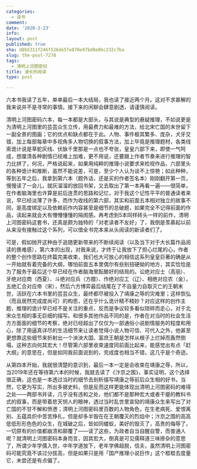 ```yaml
---
categories:
  - 读书
comment: 
date: '2020-2-23'
info: 
layout: post
published: true
sha: d8b5311f246f526de5fe870e97bd8e0bc232c7ba
slug: the-post-7278
tags:
  - 清明上河图密码
title: 漫长的阅读
type: post

---
```

六本书我读了五年，单单最后一本大结局，我也读了接近两个月。这对不求甚解的我来说并不是寻常的事情。接下来的闲聊会肆意剧透，请谨慎阅读。

清明上河图密码六本，每一本都是大部头，与其说是典型的悬疑推理，不如说更是为清明上河图里的芸芸众生立传，用最费力和最难的方法，给北宋亡国的末世留下一副全景的图画；它的优点和缺点都在于此。人物、事件极其繁多、庞杂，犬牙交错，加上每部每章中多视角多人物切换的叙事方法，加上毕竟是推理题材，各类线索诡计说是草蛇灰线、伏脉千里那是一点也不夸张，皇皇六部下来，即使一气呵成，想厘清各种剧情已经难上加难，更不用说，还要跟上作者节奏来进行推理的智力比拼了，何况，严格说起来，如果用纯粹的推理小说要求来检视作品，六部里头的各种诡计和推断，虽然不能说差，可是，至少个人认为谈不上惊艳；如此种种，等到五年之后，我拿到第六本（题外话，还是买的作者签名本）刚刚翻开第一页，慢慢读了一会儿，就灰溜溜的放回书架，又去取出了第一本再看一遍——很简单，在作者脑海里也许算是前后连贯的思路和记忆，对于我这个记性平平的普通读者来说，早已经淡薄了许多，而作为收线的第六部，其实和前面五本相对独立的故事不同，是高度绑定以及依赖前作内容甚至是细节的总破题，如果完全不记得前面的作品，读起来就会大有懵懵懂懂的隔阂感。再考虑到5本同样砖头一样的前作，清明上河图密码这套书，还真是颇为独特的「对老读者不友好」了，我倒是羡慕起以前从来没有接触过这个系列，可以借全书完本来从头阅读的新读者们了。

可是，假如抛开这种由于追随更新带来的不断续阅读（以及当下对于大长篇作品阅读的畏难感），第六本的出现，对我来说，才终于让我放下了担心烂尾的心，作者的整个创作思路在终篇完美收束，我们也大可放心的相信这系列皇皇巨著的确是从一开始就有着完备的大纲，哪怕前面五本里偶尔有些别扭硬拗的地方，其实恰恰是为了服务于最后这个早已经在作者脑海里酝酿好的结局的。讼绝对应士（高丽）、牙绝对应商（西夏）、斗绝对应兵（方腊）、作绝对应工（辽）、相绝对应农（金），五绝汇合对应帝（宋），然后六方博弈最后结尾在了不自量力自取灭亡的王朝末世，活跃在六本书里的芸芸众生，最终都尽被投入了靖康之辱的灾难里；这样恢弘（而且居然完成度尚可）的构思，还在乎什么诡计精不精妙？对应这样的创作主题，推理的诡计早已经不是关注的重点，反而是争议较多看似琐碎而走心，对于北宋众生相的事无巨细的描写。和很多其他作品不同的是，作者在对当时的社会生活方方面面的细节的考察，绝对已经超出了仅仅为一部通俗小说剧情服务的程度和用心，除了用逼真详尽的生活细节来让读者觉得小说人物可信、可代入之外，他甚至更想靠这些细节来折射出一个泱泱大国、富庶王朝是怎样从根子上烂掉而轰然倒塌，这种志向何其宏大！尽管第六部里收束速度同前面比起来，能感觉出有点「赶大纲」的意思在，但是如同我前面说到的，完成度也相当不错，这几乎是个奇迹。

从第四本开始，我就很清楚的意识到，最后一本一定是会收束在靖康之辱，所以，当2019年还在等待第六本的时候，我就去读了《汴京之围》，事实证明，这个选择很正确，这也是一本透过当时的细节去剖析描写靖康之辱前后众生相的好书，当然，它更为写实，所出多据史料，但是反而这样更能体现出清明上河图密码的难得之处——两部书并读，几乎没有违和之处，他们都不是那种宏大或者干瘪的教科书式的叙事，而是带着悲天悯人的眼神，透过当时乱世里哀恸的靖康众生来写出了对亡国的不甘不解和愤懑；清明上河图密码里百数的人物角色，在生老病死、爱恨离别、五蕴具炽中苦苦挣扎，但是却多半毁在在王朝覆灭的烈焰中；汴京之围的高高低低形形色色的众生，在城破之后，皆如同蝼蚁，美好的毁灭了，高贵的侮辱了，一切原有的价值都崩溃和颠覆了——读了这些，为政者自当自醒自警，而普通人呢？就清明上河图密码本身而言，因其宏大，倒真是可见儒释道三味掺杂的意思了，所谓少年学儒入世，中年学道放下，老年学佛超脱，信夫，虽然清明上河图密码可能究竟不该过分拔高，但是如果只是用「国产推理小说巨作」这个框框去度量它，未尝还是有点偏了。






